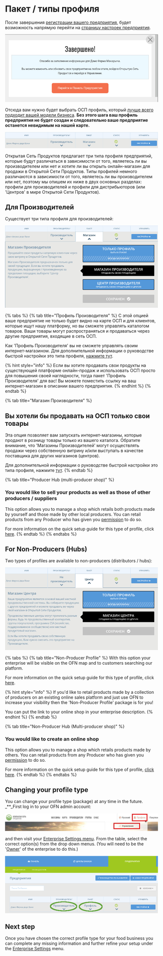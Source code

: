 # Пакет / типы профиля

После завершения [регистрации вашего предприятия](../register-and-create-your-profile.md), будет возможность напрямую перейти на [страницу настроек предприятия](enterprise-settings.md).

![](../../.gitbook/assets/newregister.jpg)

Отсюда вам нужно будет выбрать ОСП профиль, который [лучше всего подходит вашей модели бизнеса](../../your-quick-start-on-ofn-given-who-you-are.md). **Без этого шага ваш профиль предприятия не будет создан и следовательно ваше предприятие останется невидимым на нашей карте.**

![](../../.gitbook/assets/newchoose.jpg)

Открытая Сеть Продуктов предлагает три типа профиля предприятий, которые будут различаться в зависимости от того, являетесь ли вы производителем или нет и хотите ли вы открыть онлайн-магазин для продажи в Открытой Сети Продуктов. Типы профилей немного различаются в зависимости от того, являетесь ли вы производителем или нет, поэтому мы опишем их ниже в двух основных разделах: профили для производителей и профили для дистрибьюторов \(или 'Центров' в мире Открытой Сети Продуктов\).

## Для Производителей

Существует три типа профиля для производителей:

![](../../.gitbook/assets/prod_choosenew.jpg)

{% tabs %}
{% tab title="Профиль Производителя" %}
С этой опцией ваше предприятие не только будет видно на карте ОСП и для клиентов, которые ищут нашу платформу, но вы сможете управлять каталогом товаров. Ваши товары могут распространяться и продаваться через другие предприятия, входящие в сеть ОСП.

Как 'Профиль Производителя' вы не сможете управлять своим интернет-магазином. Для дополнительной информации о руководстве быстрой настройки это типа профиля, [нажмите тут](../../quick-start-guides/).

{% hint style="info" %}
Если вы хотите продавать свои продукты на существующей платформе онлайн-продаж и использовать ОСП просто для повышения своей наглядности, тогда пакет 'Профиль Производителя' для вас! Вы можете поместить ссылку на ваш интернет-магазин в описании вашего предприятия.
{% endhint %}
{% endtab %}

{% tab title="Магазин Производителя" %}
## Вы хотели бы продавать на ОСП только свои товары

Эта опция позволяет вам запускать интернет-магазины, которые продают в розницу товары только из вашего каталога. Обратите внимание, что 'Магазины Производителей' могут осуществлять продажи через собственную витрину и/или выступать в качестве поставщика для других магазинов \(центров\).

Для дополнительной информации о руководстве быстрой настройки это типа профиля, нажмите [тут](../../quick-start-guides/).
{% endtab %}

{% tab title="Producer Hub \(multi-producer shop\)" %}
### You would like to sell your products as well as those of other producers / suppliers

This option allows you to manage a shop which retails both products made by yourself and those made by other local producers. You can retail products from any Producer who has given you [permission](create-or-connect-with-your-supplying-producers.md) to do so.

For more information on the quick setup guide for this type of profile, click [here](../../quick-start-guides/).
{% endtab %}
{% endtabs %}

## For Non-Producers \(Hubs\)

Two types of profiles are available to non-producers \(distributors / hubs\):

![](../../.gitbook/assets/nonprod_new.jpg)

{% tabs %}
{% tab title="Non-Producer Profile" %}
With this option your enterprise will be visible on the OFN map and to customers searching our platform.

For more information on the quick setup guide for this type of profile, click [here](../../quick-start-guides/).

{% hint style="info" %}
If you'd like to retail products made by a collection of producers on an existing online sales platform and just use OFN to increase your visibility then the 'Non-Producer Profile' package is for you!

You can put the link to your online shop in your enterprise description.
{% endhint %}
{% endtab %}

{% tab title="Non-Producer Hub \(Multi-producer shop\)" %}
### You would like to create an online shop

This option allows you to manage a shop which retails products made by others. You can retail products from any Producer who has given you [permission](create-or-connect-with-your-supplying-producers.md) to do so.

For more information on the quick setup guide for this type of profile, [click here](../../quick-start-guides/multi-producers-shop-hub-quick-setup-guide.md).
{% endtab %}
{% endtabs %}

## Changing your profile type

You can change your profile type \(package\) at any time in the future. _\*\*_First log in to your OFN admin account:

![](../../.gitbook/assets/access1%20%281%29.jpg)

and then visit your [Enterprise Settings menu](enterprise-settings.md). From the table, select the correct option\(s\) from the drop down menus. \(You will need to be the '[Owner](enterprise-settings.md#users)' of the enterprise to do this.\)

![](../../.gitbook/assets/change-package.png)

## Next step

Once you have chosen the correct profile type for your food business you can complete any missing information and further refine your setup under the [Enterprise Settings](enterprise-settings.md) menu.

